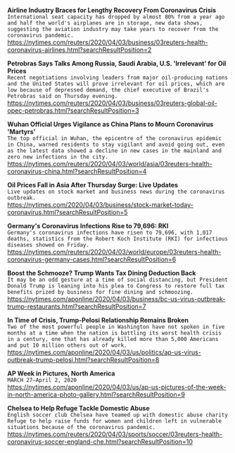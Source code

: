 **Airline Industry Braces for Lengthy Recovery From Coronavirus Crisis**\
`International seat capacity has dropped by almost 80% from a year ago and half the world's airplanes are in storage, new data shows, suggesting the aviation industry may take years to recover from the coronavirus pandemic.`\
https://nytimes.com/reuters/2020/04/03/business/03reuters-health-coronavirus-airlines.html?searchResultPosition=2

**Petrobras Says Talks Among Russia, Saudi Arabia, U.S. 'Irrelevant' for Oil Prices**\
`Recent negotiations involving leaders from major oil-producing nations and the United States will prove irrelevant for oil prices, which are low because of depressed demand, the chief executive of Brazil's Petrobras said on Thursday evening.`\
https://nytimes.com/reuters/2020/04/03/business/03reuters-global-oil-opec-petrobras.html?searchResultPosition=3

**Wuhan Official Urges Vigilance as China Plans to Mourn Coronavirus 'Martyrs'**\
`The top official in Wuhan, the epicentre of the coronavirus epidemic in China, warned residents to stay vigilant and avoid going out, even as the latest data showed a decline in new cases in the mainland and zero new infections in the city. `\
https://nytimes.com/reuters/2020/04/03/world/asia/03reuters-health-coronavirus-china.html?searchResultPosition=4

**Oil Prices Fall in Asia After Thursday Surge: Live Updates**\
`Live updates on stock market and business news during the coronavirus outbreak.`\
https://nytimes.com/2020/04/03/business/stock-market-today-coronavirus.html?searchResultPosition=5

**Germany's Coronavirus Infections Rise to 79,696: RKI**\
`Germany's coronavirus infections have risen to 79,696, with 1,017 deaths, statistics from the Robert Koch Institute (RKI) for infectious diseases showed on Friday.`\
https://nytimes.com/reuters/2020/04/03/world/europe/03reuters-health-coronavirus-germany-cases.html?searchResultPosition=6

**Boost the Schmooze? Trump Wants Tax Dining Deduction Back**\
`It may be an odd gesture at a time of social distancing, but President Donald Trump is leaning into his plea to Congress to restore full tax benefits prized by business for fine dining and schmoozing.`\
https://nytimes.com/aponline/2020/04/03/business/bc-us-virus-outbreak-trump-restaurants.html?searchResultPosition=7

**In Time of Crisis, Trump-Pelosi Relationship Remains Broken**\
`Two of the most powerful people in Washington have not spoken in five months at a time when the nation is battling its worst health crisis in a century, one that has already killed more than 5,000 Americans and put 10 million others out of work.`\
https://nytimes.com/aponline/2020/04/03/us/politics/ap-us-virus-outbreak-trump-pelosi.html?searchResultPosition=8

**AP Week in Pictures, North America**\
`MARCH 27–April 2, 2020`\
https://nytimes.com/aponline/2020/04/03/us/ap-us-pictures-of-the-week-in-north-america-photo-gallery.html?searchResultPosition=9

**Chelsea to Help Refuge Tackle Domestic Abuse**\
`English soccer club Chelsea have teamed up with domestic abuse charity Refuge to help raise funds for women and children left in vulnerable situations because of the coronavirus pandemic.`\
https://nytimes.com/reuters/2020/04/03/sports/soccer/03reuters-health-coronavirus-soccer-england-che.html?searchResultPosition=10

